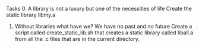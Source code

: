 Tasks
0. A library is not a luxury but one of the necessities of life
Create the static library libmy.a

1. Without libraries what have we? We have no past and no future
Create a script called create_static_lib.sh that creates a static library called liball.a from all the .c files that are in the current directory.


